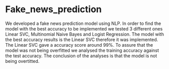 # Fake_news_prediction

We developed a fake news prediction model using NLP. In order to find the model with the best accuracy to be implemented we tested 3 different ones Linear SVC, Multinomial Naive Bayes and Logist Regression. 
The model with the best accuracy results is the Linear SVC therefore it was implemented. The Linear SVC gave a accuracy score around 99%.
To assure that the model was not being overfitted we analysed the training accuracy against the test accuracy. The conclusion of the analyses is that the model is not being overtitted.
